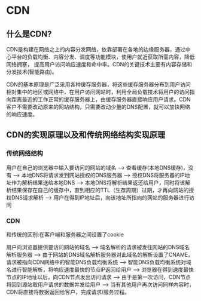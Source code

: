 # CDN

## 什么是CDN?

CDN是构建在网络之上的内容分发网络，依靠部署在各地的边缘服务器，通过中心平台的负载均衡、内容分发、调度等功能模块，使用户就近获取所需内容，降低网络拥塞，
提高用户访问响应速度和命中率。CDN的关键技术主要有内容存储和分发技术(智能路由)。

CDN的基本原理是广泛采用各种缓存服务器，将这些缓存服务器分布到用户访问相对集中的地区或网络中，在用户访问网站时，利用全局负载技术将用户的访问指向距离最近的工作正常的缓存服务器上，由缓存服务器直接响应用户请求。CDN客户不需要改动原来的网站结构，只需要改动少量的DNS配置，就可以加快网络的响应速度。

## CDN的实现原理以及和传统网络结构实现原理

### 传统网络结构

用户在自己的浏览器中输入要访问的网站的域名  --> 查看缓存(本地DNS缓存)，没有 --> 本地DNS将请求发到网站授权的DNS服务器 --> 授权DNS将服务器的IP地址作为解析结果送给本地DNS --> 本地DNS将解析结果返还给用户，同时将该解析结果保存在自己的缓存中，直到相应的TTL（生存周期）过期，才再向网站的授权DNS请求解析 --> 用户在得到IP地址后，向该地址所指向的网站的服务器进行访问

### CDN

和传统的区别:在客户端和服务器之间设置了cookie

用户向浏览器提供要访问网站的域名 --> 域名解析的请求被发往网站的DNS域名解析服务器 -->  由于网站的DNS域名解析服务器对此域名的解析设置了CNAME，请求被指向CDN网络中的智能DNS负载均衡系统 --> 智能DNS负载均衡系统对域名进行智能解析，将响应速度最快的节点IP返回给用户 --> 浏览器在得到速度最快节点的IP地址以后，向CDN节点发出访问请求 --> 由于是第一次访问，CDN节点将回到源站取用户请求的数据并发给用户 --> 当有其他用户再次访问同样内容时，CDN将直接将数据返回给客户，完成请求/服务过程。 

